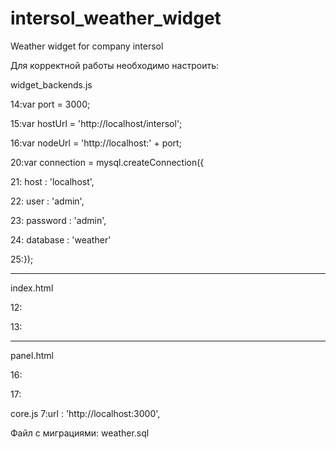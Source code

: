 # intersol_weather_widget
Weather widget for company intersol

Для корректной работы необходимо настроить:

widget_backends.js

14:var port = 3000;

15:var hostUrl = 'http://localhost/intersol';

16:var nodeUrl = 'http://localhost:' + port;


20:var connection = mysql.createConnection({

21:    host     : 'localhost',

22:    user     : 'admin',

23:    password : 'admin',

24:    database : 'weather'

25:});

___________
index.html

12:<link rel="stylesheet" href="style.css">

13:<script type="text/javascript" src="core.js"></script>


___________
panel.html

16:<link rel="stylesheet" href="http://localhost/intersol/style.css">

17:<script type="text/javascript" src="http://localhost/intersol/core.js"></script>

core.js
7:url : 'http://localhost:3000',

Файл с миграциями:
weather.sql
